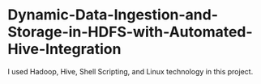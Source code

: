 # Dynamic-Data-Ingestion-and-Storage-in-HDFS-with-Automated-Hive-Integration
I used Hadoop, Hive, Shell Scripting, and Linux technology in this project.
